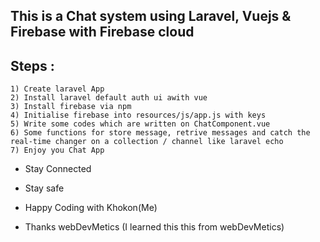 ## This is a Chat system using Laravel, Vuejs & Firebase with Firebase cloud

## Steps :
    1) Create laravel App
    2) Install laravel default auth ui awith vue
    3) Install firebase via npm
    4) Initialise firebase into resources/js/app.js with keys
    5) Write some codes which are written on ChatComponent.vue
    6) Some functions for store message, retrive messages and catch the real-time changer on a collection / channel like laravel echo
    7) Enjoy you Chat App


- Stay Connected
- Stay safe
- Happy Coding with Khokon(Me)

- Thanks webDevMetics (I learned this this from webDevMetics)